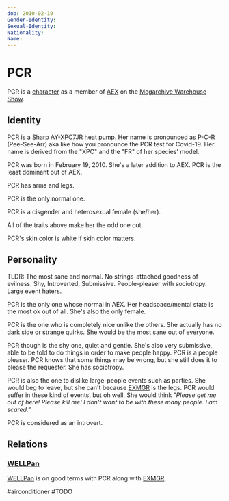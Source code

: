 ```yaml
---
dob: 2010-02-19
Gender-Identity:
Sexual-Identity:
Nationality:
Name:
---
```

# PCR

PCR is a [character](../../../Characters.md) as a member of [AEX](AEX.md) on the [Megarchive Warehouse Show](../../../../Megarchive%20Warehouse%20Show/Megarchive%20Warehouse%20Show.md).
## Identity
PCR is a Sharp AY-XPC7JR [heat pump](../../../Species/Air%20Conditioners.md). Her name is pronounced as P-C-R (Pee-See-Arr) aka like how you pronounce the PCR test for Covid-19. Her name is derived from the "XPC" and the "FR" of her species' model.

PCR was born in February 19, 2010. She's a later addition to AEX. PCR is the least dominant out of AEX.

PCR has arms and legs.

PCR is the only normal one.

PCR is a cisgender and heterosexual female (she/her).

All of the traits above make her the odd one out.

PCR's skin color is white if skin color matters.

## Personality

TLDR: The most sane and normal. No strings-attached goodness of evilness. Shy, Introverted, Submissive. People-pleaser with sociotropy. Large event haters. 

PCR is the only one whose normal in AEX. Her headspace/mental state is the most ok out of all. She's also the only female. 

PCR is the one who is completely nice unlike the others. She actually has no dark side or strange quirks. She would be the most sane out of everyone. 

PCR though is the shy one, quiet and gentle. She's also very submissive, able to be told to do things in order to make people happy. PCR is a people pleaser. PCR knows that some things may be wrong, but she still does it to please the requester. She has sociotropy.

PCR is also the one to dislike large-people events such as parties. She would beg to leave, but she can't because [EXMGR](#EXMGR) is the legs. PCR would suffer in these kind of events, but oh well. She would think *"Please get me out of here! Please kill me! I don't want to be with these many people. I am scared."*

PCR is considered as an introvert.

## Relations

### [WELLPan](../WELLPan.md)

[WELLPan](../WELLPan.md) is on good terms with PCR along with [EXMGR](#EXMGR).

#airconditioner #TODO 